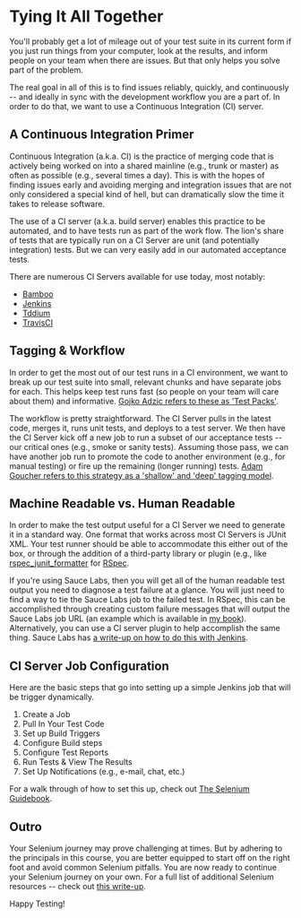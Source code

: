 # Tying It All Together

You'll probably get a lot of mileage out of your test suite in its current form if you just run things from your computer, look at the results, and inform people on your team when there are issues. But that only helps you solve part of the problem.

The real goal in all of this is to find issues reliably, quickly, and continuously -- and ideally in sync with the development workflow you are a part of. In order to do that, we want to use a Continuous Integration (CI) server.

## A Continuous Integration Primer

Continuous Integration (a.k.a. CI) is the practice of merging code that is actively being worked on into a shared mainline (e.g., trunk or master) as often as possible (e.g., several times a day). This is with the hopes of finding issues early and avoiding merging and integration issues that are not only considered a special kind of hell, but can dramatically slow the time it takes to release software.

The use of a CI server (a.k.a. build server) enables this practice to be automated, and to have tests run as part of the work flow. The lion's share of tests that are typically run on a CI Server are unit (and potentially integration) tests. But we can very easily add in our automated acceptance tests.

There are numerous CI Servers available for use today, most notably:

+ [Bamboo](https://www.atlassian.com/software/bamboo)
+ [Jenkins](http://jenkins-ci.org/)
+ [Tddium](https://www.tddium.com/)
+ [TravisCI](https://travis-ci.org/)

## Tagging & Workflow

In order to get the most out of our test runs in a CI environment, we want to break up our test suite into small, relevant chunks and have separate jobs for each. This helps keep test runs fast (so people on your team will care about them) and informative. [Gojko Adzic refers to these as 'Test Packs'](http://gojko.net/2011/05/16/setting-up-a-build-pipeline-in-a-legacy-environment/).

The workflow is pretty straightforward. The CI Server pulls in the latest code, merges it, runs unit tests, and deploys to a test server. We then have the CI Server kick off a new job to run a subset of our acceptance tests -- our critical ones (e.g., smoke or sanity tests). Assuming those pass, we can have another job run to promote the code to another environment (e.g., for manual testing) or fire up the remaining (longer running) tests. [Adam Goucher refers to this strategy as a 'shallow' and 'deep' tagging model](https://github.com/adamgoucher/rspec-selenium-pageobjects#tags).

## Machine Readable vs. Human Readable

In order to make the test output useful for a CI Server we need to generate it in a standard way. One format that works across most CI Servers is JUnit XML. Your test runner should be able to accommodate this either out of the box, or through the addition of a third-party library or plugin (e.g., like [rspec_junit_formatter](https://github.com/sj26/rspec_junit_formatter) for [RSpec](http://rspec.info/).

If you're using Sauce Labs, then you will get all of the human readable test output you need to diagnose a test failure at a glance. You will just need to find a way to tie the Sauce Labs job to the failed test. In RSpec, this can be accomplished through creating custom failure messages that will output the Sauce Labs job URL (an example which is available in [my book](http://seleniumguidebook.com)). Alternatively, you can use a CI server plugin to help accomplish the same thing. Sauce Labs has [a write-up on how to do this with Jenkins](https://saucelabs.com/jenkins).

## CI Server Job Configuration

Here are the basic steps that go into setting up a simple Jenkins job that will be trigger dynamically.

1. Create a Job
2. Pull In Your Test Code
3. Set up Build Triggers
4. Configure Build steps
5. Configure Test Reports
6. Run Tests & View The Results
7. Set Up Notifications (e.g., e-mail, chat, etc.)

For a walk through of how to set this up, check out [The Selenium Guidebook](http://davehaeffner.com/selenium-guidebook/).

## Outro

Your Selenium journey may prove challenging at times. But by adhering to the principals in this course, you are better equipped to start off on the right foot and avoid common Selenium pitfalls. You are now ready to continue your Selenium journey on your own. For a full list of additional Selenium resources -- check out [this write-up](http://elementalselenium.com/tips/36-available-resources).

Happy Testing!

